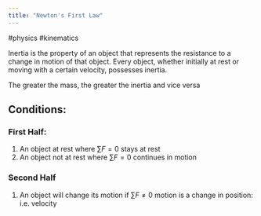 ```yaml
---
title: "Newton's First Law"
---
```

#physics #kinematics 

Inertia is the property of an object that represents the resistance to a change in motion of that object. Every object, whether initially at rest or moving with a certain velocity, possesses inertia.

The greater the mass, the greater the inertia and vice versa

## Conditions:
### First Half:
1. An object at rest where $\sum F = 0$ stays at rest
2. An object not at rest where $\sum F = 0$ continues in motion
### Second Half
1. An object will change its motion if $\sum\limits F \neq 0$
motion is a change in position: i.e. velocity